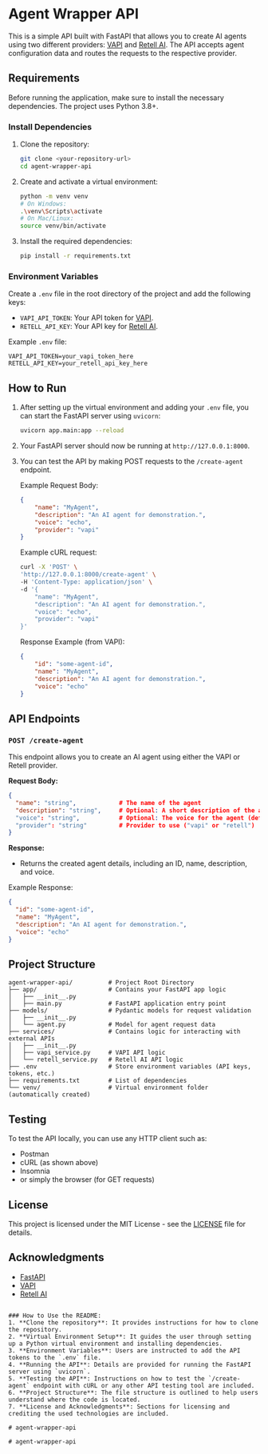 
# Agent Wrapper API

This is a simple API built with FastAPI that allows you to create AI agents using two different providers: [VAPI](https://vapi.ai/) and [Retell AI](https://www.retellai.com/). The API accepts agent configuration data and routes the requests to the respective provider.

## Requirements

Before running the application, make sure to install the necessary dependencies. The project uses Python 3.8+.

### Install Dependencies

1. Clone the repository:
    ```bash
    git clone <your-repository-url>
    cd agent-wrapper-api
    ```

2. Create and activate a virtual environment:
    ```bash
    python -m venv venv
    # On Windows:
    .\venv\Scripts\activate
    # On Mac/Linux:
    source venv/bin/activate
    ```

3. Install the required dependencies:
    ```bash
    pip install -r requirements.txt
    ```

### Environment Variables

Create a `.env` file in the root directory of the project and add the following keys:

- `VAPI_API_TOKEN`: Your API token for [VAPI](https://vapi.ai/).
- `RETELL_API_KEY`: Your API key for [Retell AI](https://www.retellai.com/).

Example `.env` file:

```plaintext
VAPI_API_TOKEN=your_vapi_token_here
RETELL_API_KEY=your_retell_api_key_here
```

## How to Run

1. After setting up the virtual environment and adding your `.env` file, you can start the FastAPI server using `uvicorn`:

    ```bash
    uvicorn app.main:app --reload
    ```

2. Your FastAPI server should now be running at `http://127.0.0.1:8000`.

3. You can test the API by making POST requests to the `/create-agent` endpoint.

    Example Request Body:
    ```json
    {
        "name": "MyAgent",
        "description": "An AI agent for demonstration.",
        "voice": "echo",
        "provider": "vapi"
    }
    ```

    Example cURL request:
    ```bash
    curl -X 'POST' \
    'http://127.0.0.1:8000/create-agent' \
    -H 'Content-Type: application/json' \
    -d '{
        "name": "MyAgent",
        "description": "An AI agent for demonstration.",
        "voice": "echo",
        "provider": "vapi"
    }'
    ```

    Response Example (from VAPI):
    ```json
    {
        "id": "some-agent-id",
        "name": "MyAgent",
        "description": "An AI agent for demonstration.",
        "voice": "echo"
    }
    ```

## API Endpoints

### `POST /create-agent`

This endpoint allows you to create an AI agent using either the VAPI or Retell provider.

**Request Body:**

```json
{
  "name": "string",            # The name of the agent
  "description": "string",     # Optional: A short description of the agent
  "voice": "string",           # Optional: The voice for the agent (default: "echo")
  "provider": "string"         # Provider to use ("vapi" or "retell")
}
```

**Response:**

- Returns the created agent details, including an ID, name, description, and voice.

Example Response:
```json
{
  "id": "some-agent-id",
  "name": "MyAgent",
  "description": "An AI agent for demonstration.",
  "voice": "echo"
}
```

## Project Structure

```
agent-wrapper-api/          # Project Root Directory
├── app/                    # Contains your FastAPI app logic
│   ├── __init__.py
│   ├── main.py             # FastAPI application entry point
├── models/                 # Pydantic models for request validation
│   ├── __init__.py
│   └── agent.py            # Model for agent request data
├── services/               # Contains logic for interacting with external APIs
│   ├── __init__.py
│   ├── vapi_service.py     # VAPI API logic
│   └── retell_service.py   # Retell AI API logic
├── .env                    # Store environment variables (API keys, tokens, etc.)
├── requirements.txt        # List of dependencies
└── venv/                   # Virtual environment folder (automatically created)
```

## Testing

To test the API locally, you can use any HTTP client such as:

- Postman
- cURL (as shown above)
- Insomnia
- or simply the browser (for GET requests)

## License

This project is licensed under the MIT License - see the [LICENSE](LICENSE) file for details.

## Acknowledgments

- [FastAPI](https://fastapi.tiangolo.com/)
- [VAPI](https://vapi.ai/)
- [Retell AI](https://www.retellai.com/)
```

### How to Use the README:
1. **Clone the repository**: It provides instructions for how to clone the repository.
2. **Virtual Environment Setup**: It guides the user through setting up a Python virtual environment and installing dependencies.
3. **Environment Variables**: Users are instructed to add the API tokens to the `.env` file.
4. **Running the API**: Details are provided for running the FastAPI server using `uvicorn`.
5. **Testing the API**: Instructions on how to test the `/create-agent` endpoint with cURL or any other API testing tool are included.
6. **Project Structure**: The file structure is outlined to help users understand where the code is located.
7. **License and Acknowledgments**: Sections for licensing and crediting the used technologies are included.

#   a g e n t - w r a p p e r - a p i 
 
 #   a g e n t - w r a p p e r - a p i 
 
 